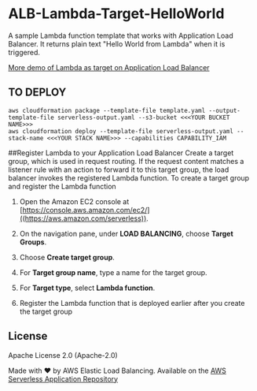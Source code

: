 # ALB-Lambda-Target-HelloWorld
 
A sample Lambda function template that works with Application Load Balancer. It returns plain text "Hello World from Lambda" when it is triggered.

[More demo of Lambda as target on Application Load Balancer](https://exampleloadbalancer.com/lambda_demo.html)
## TO DEPLOY
```
aws cloudformation package --template-file template.yaml --output-template-file serverless-output.yaml --s3-bucket <<<YOUR BUCKET NAME>>>
aws cloudformation deploy --template-file serverless-output.yaml --stack-name <<<YOUR STACK NAME>>> --capabilities CAPABILITY_IAM
```

##Register Lambda to your Application Load Balancer
Create a target group, which is used in request routing. If the request content matches a listener rule with an action to forward it to this target group, the load balancer invokes the registered Lambda function. 
To create a target group and register the Lambda function

1. Open the Amazon EC2 console at [https://console.aws.amazon.com/ec2/]((https://aws.amazon.com/serverless)).

2. On the navigation pane, under **LOAD BALANCING**, choose **Target Groups**.

3. Choose **Create target group**.

4. For **Target group name**, type a name for the target group.

5. For **Target type**, select **Lambda function**.

6. Register the Lambda function that is deployed earlier after you create the target group


## License

Apache License 2.0 (Apache-2.0)

Made with ❤️ by AWS Elastic Load Balancing. Available on the [AWS Serverless Application Repository](https://aws.amazon.com/serverless)
